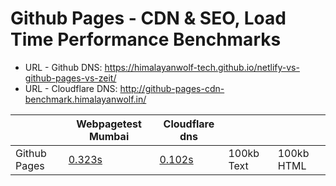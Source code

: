 # Github Pages - CDN & SEO, Load Time Performance Benchmarks
- URL - Github DNS: https://himalayanwolf-tech.github.io/netlify-vs-github-pages-vs-zeit/
- URL - Cloudflare DNS: http://github-pages-cdn-benchmark.himalayanwolf.in/

|              |    Webpagetest Mumbai     |        Cloudflare dns        |            |            |
|--------------|---------|----------------|------------|------------|
| Github Pages | [0.323s](https://www.webpagetest.org/result/200912_VT_1d5135261080b5a655773ebb16d7d851/) | [0.102s](https://www.webpagetest.org/result/200912_8J_92da7fd8c5c6257c319c5fe313ab5a94/) | 100kb Text | 100kb HTML |
